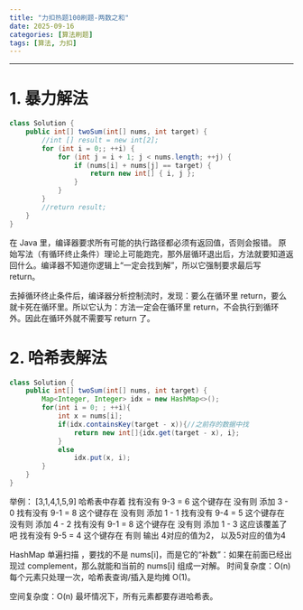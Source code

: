 ```yaml
---
title: "力扣热题100刷题-两数之和"
date: 2025-09-16
categories: [算法刷题]
tags: [算法, 力扣]
---
```


---
# 1. 暴力解法

```java
class Solution {
    public int[] twoSum(int[] nums, int target) {
        //int [] result = new int[2]; 
        for (int i = 0;; ++i) {
            for (int j = i + 1; j < nums.length; ++j) {
                if (nums[i] + nums[j] == target) {
                    return new int[] { i, j };
                }
            }
        }
        //return result; 
    }
}
```
在 Java 里，编译器要求所有可能的执行路径都必须有返回值，否则会报错。
原始写法（有循环终止条件）理论上可能跑完，那外层循环退出后，方法就要知道返回什么。编译器不知道你逻辑上“一定会找到解”，所以它强制要求最后写 return。

去掉循环终止条件后，编译器分析控制流时，发现：要么在循环里 return，要么就卡死在循环里。所以它认为：方法一定会在循环里 return，不会执行到循环外。因此在循环外就不需要写 return 了。

# 2. 哈希表解法

```java
class Solution {
    public int[] twoSum(int[] nums, int target) {
        Map<Integer, Integer> idx = new HashMap<>();
        for(int i = 0; ; ++i){
            int x = nums[i];
            if(idx.containsKey(target - x)){//之前存的数据中找
                return new int[]{idx.get(target - x), i};
            }
            else
                idx.put(x, i);
        }
    }
}
```

举例：
[3,1,4,1,5,9]
哈希表中存着
找有没有 9-3 = 6 这个键存在 没有则 添加 3 - 0
找有没有 9-1 = 8 这个键存在 没有则 添加 1 - 1
找有没有 9-4 = 5 这个键存在 没有则 添加 4 - 2
找有没有 9-1 = 8 这个键存在 没有则 添加 1 - 3 这应该覆盖了吧
找有没有 9-5 = 4 这个键存在   有则 输出 4对应的值为2， 以及5对应的值为4


HashMap 单遍扫描 ，要找的不是 nums[i]，而是它的“补数”：如果在前面已经出现过 complement，那么就能和当前的 nums[i] 组成一对解。
时间复杂度：O(n)
每个元素只处理一次，哈希表查询/插入是均摊 O(1)。

空间复杂度：O(n)
最坏情况下，所有元素都要存进哈希表。
